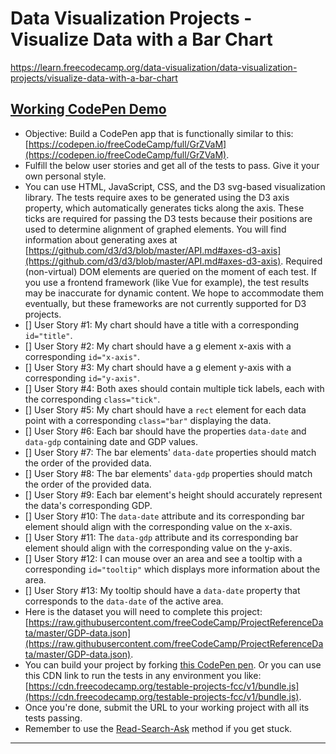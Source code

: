 # Data Visualization Projects - Visualize Data with a Bar Chart  

https://learn.freecodecamp.org/data-visualization/data-visualization-projects/visualize-data-with-a-bar-chart  


## [Working CodePen Demo](https://codepen.io/brimarq/full/?/)

- Objective: Build a CodePen app that is functionally similar to this: [https://codepen.io/freeCodeCamp/full/GrZVaM](https://codepen.io/freeCodeCamp/full/GrZVaM).  
- Fulfill the below user stories and get all of the tests to pass. Give it your own personal style.  
- You can use HTML, JavaScript, CSS, and the D3 svg-based visualization library. The tests require axes to be generated using the D3 axis property, which automatically generates ticks along the axis. These ticks are required for passing the D3 tests because their positions are used to determine alignment of graphed elements. You will find information about generating axes at [https://github.com/d3/d3/blob/master/API.md#axes-d3-axis](https://github.com/d3/d3/blob/master/API.md#axes-d3-axis). Required (non-virtual) DOM elements are queried on the moment of each test. If you use a frontend framework (like Vue for example), the test results may be inaccurate for dynamic content. We hope to accommodate them eventually, but these frameworks are not currently supported for D3 projects.
- [] User Story #1: My chart should have a title with a corresponding `id="title"`.
- [] User Story #2: My chart should have a g element x-axis with a corresponding `id="x-axis"`.
- [] User Story #3: My chart should have a g element y-axis with a corresponding `id="y-axis"`.
- [] User Story #4: Both axes should contain multiple tick labels, each with the corresponding `class="tick"`.
- [] User Story #5: My chart should have a `rect` element for each data point with a corresponding `class="bar"` displaying the data.
- [] User Story #6: Each bar should have the properties `data-date` and `data-gdp` containing date and GDP values.
- [] User Story #7: The bar elements' `data-date` properties should match the order of the provided data.
- [] User Story #8: The bar elements' `data-gdp` properties should match the order of the provided data.
- [] User Story #9: Each bar element's height should accurately represent the data's corresponding GDP.
- [] User Story #10: The `data-date` attribute and its corresponding bar element should align with the corresponding value on the x-axis.
- [] User Story #11: The `data-gdp` attribute and its corresponding bar element should align with the corresponding value on the y-axis.
- [] User Story #12: I can mouse over an area and see a tooltip with a corresponding `id="tooltip"` which displays more information about the area.
- [] User Story #13: My tooltip should have a `data-date` property that corresponds to the `data-date` of the active area.
- Here is the dataset you will need to complete this project: [https://raw.githubusercontent.com/freeCodeCamp/ProjectReferenceData/master/GDP-data.json](https://raw.githubusercontent.com/freeCodeCamp/ProjectReferenceData/master/GDP-data.json).
- You can build your project by forking [this CodePen pen](https://codepen.io/freeCodeCamp/pen/MJjpwO). Or you can use this CDN link to run the tests in any environment you like: [https://cdn.freecodecamp.org/testable-projects-fcc/v1/bundle.js](https://cdn.freecodecamp.org/testable-projects-fcc/v1/bundle.js).
- Once you're done, submit the URL to your working project with all its tests passing.
- Remember to use the [Read-Search-Ask](https://forum.freecodecamp.org/t/how-to-get-help-when-you-are-stuck/19514) method if you get stuck.

---
